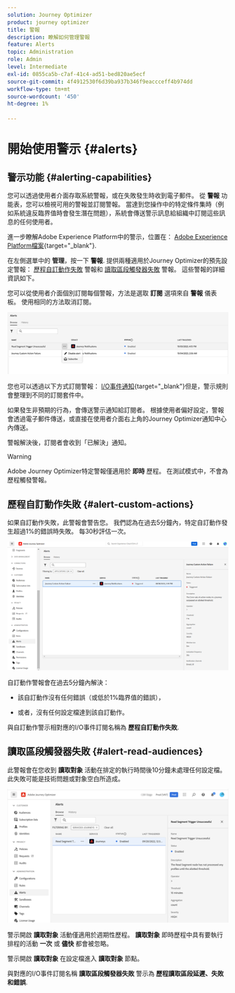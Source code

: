 ```yaml
---
solution: Journey Optimizer
product: journey optimizer
title: 警報
description: 瞭解如何管理警報
feature: Alerts
topic: Administration
role: Admin
level: Intermediate
exl-id: 0855ca5b-c7af-41c4-ad51-bed820ae5ecf
source-git-commit: 4f4912530f6d39ba937b346f9eaccceff4b974dd
workflow-type: tm+mt
source-wordcount: '450'
ht-degree: 1%

---
```


# 開始使用警示 {#alerts}

## 警示功能 {#alerting-capabilities}

您可以透過使用者介面存取系統警報，或在失敗發生時收到電子郵件。 從 **警報** 功能表，您可以檢視可用的警報並訂閱警報。 當達到您操作中的特定條件集時（例如系統違反臨界值時會發生潛在問題），系統會傳送警示訊息給組織中訂閱這些訊息的任何使用者。

<!--These messages can repeat over a pre-defined time interval until the alert has been resolved.-->

進一步瞭解Adobe Experience Platform中的警示，位置在： [Adobe Experience Platform檔案](https://experienceleague.adobe.com/docs/experience-platform/observability/alerts/overview.html?lang=zh-Hant){target="_blank"}.

在左側選單中的 **管理**，按一下 **警報**. 提供兩種適用於Journey Optimizer的預先設定警報： [歷程自訂動作失敗](#alert-custom-actions) 警報和 [讀取區段觸發器失敗](#alert-read-audiences) 警報。 這些警報的詳細資訊如下。

您可以從使用者介面個別訂閱每個警報，方法是選取 **訂閱** 選項來自 **警報** 儀表板。 使用相同的方法取消訂閱。

![](assets/alert-subscribe.png)

您也可以透過以下方式訂閱警報： [I/O事件通知](https://experienceleague.adobe.com/docs/experience-platform/observability/alerts/subscribe.html){target="_blank"}但是，警示規則會整理到不同的訂閱套件中。

如果發生非預期的行為，會傳送警示通知給訂閱者。 根據使用者偏好設定，警報會透過電子郵件傳送，或直接在使用者介面右上角的Journey Optimizer通知中心內傳送。

警報解決後，訂閱者會收到「已解決」通知。

>[!WARNING]
>
>Adobe Journey Optimizer特定警報僅適用於 **即時** 歷程。 在測試模式中，不會為歷程觸發警報。

## 歷程自訂動作失敗 {#alert-custom-actions}

如果自訂動作失敗，此警報會警告您。 我們認為在過去5分鐘內，特定自訂動作發生超過1%的錯誤時失敗。 每30秒評估一次。

![](assets/alerts-custom-action.png)

自訂動作警報會在過去5分鐘內解決：

* 該自訂動作沒有任何錯誤（或低於1%臨界值的錯誤），

* 或者，沒有任何設定檔達到該自訂動作。

與自訂動作警示相對應的I/O事件訂閱名稱為 **歷程自訂動作失敗**.

## 讀取區段觸發器失敗 {#alert-read-audiences}

此警報會在您收到 **讀取對象** 活動在排定的執行時間後10分鐘未處理任何設定檔。 此失敗可能是技術問題或對象空白所造成。

![](assets/alerts1.png)

警示開啟 **讀取對象** 活動僅適用於週期性歷程。 **讀取對象** 即時歷程中具有要執行排程的活動 **一次** 或 **儘快** 都會被忽略。

警示開啟 **讀取對象** 在設定檔進入 **讀取對象** 節點。

與對應的I/O事件訂閱名稱 **讀取區段觸發器失敗** 警示為 **歷程讀取區段延遲、失敗和錯誤**.
